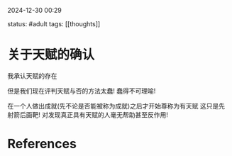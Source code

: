 2024-12-30    00:29

status: #adult 
tags: [[thoughts]]


# 关于天赋的确认

我承认天赋的存在

但是我们现在评判天赋与否的方法太蠢! 蠢得不可理喻!

在一个人做出成就(先不论是否能被称为成就)之后才开始尊称为有天赋
这只是先射箭后画靶! 对发现真正具有天赋的人毫无帮助甚至反作用!


# References
